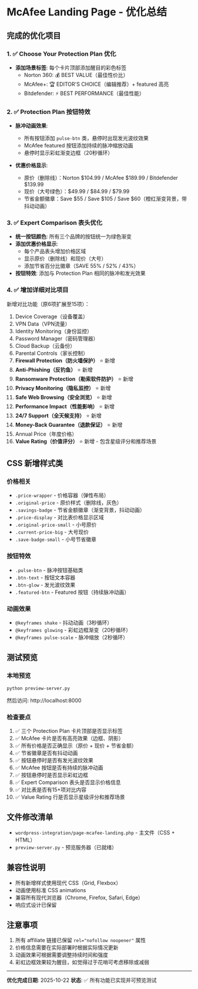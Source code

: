 # McAfee Landing Page - 优化总结

## 完成的优化项目

### 1. ✅ Choose Your Protection Plan 优化
- **添加场景标签**: 每个卡片顶部添加醒目的彩色标签
  - Norton 360: 💰 BEST VALUE（最佳性价比）
  - McAfee+: 🏆 EDITOR'S CHOICE（编辑推荐）+ featured 高亮
  - Bitdefender: ⚡ BEST PERFORMANCE（最佳性能）

### 2. ✅ Protection Plan 按钮特效
- **脉冲动画效果**: 
  - 所有按钮添加 `pulse-btn` 类，悬停时出现发光波纹效果
  - McAfee featured 按钮添加持续的脉冲缩放动画
  - 悬停时显示彩虹渐变边框（20秒循环）
  
- **优惠价格显示**:
  - 原价（删除线）：Norton $104.99 / McAfee $189.99 / Bitdefender $139.99
  - 现价（大号绿色）：$49.99 / $84.99 / $79.99
  - 节省金额徽章：Save $55 / Save $105 / Save $60（橙红渐变背景，带抖动动画）

### 3. ✅ Expert Comparison 表头优化
- **统一按钮颜色**: 所有三个品牌的按钮统一为绿色渐变
- **添加优惠价格显示**:
  - 每个产品表头增加价格区域
  - 显示原价（删除线）和现价（大号）
  - 添加节省百分比徽章（SAVE 55% / 52% / 43%）
- **按钮特效**: 添加与 Protection Plan 相同的脉冲和发光效果

### 4. ✅ 增加详细对比项目
新增对比功能（原6项扩展至15项）：
1. Device Coverage（设备覆盖）
2. VPN Data（VPN流量）
3. Identity Monitoring（身份监控）
4. Password Manager（密码管理器）
5. Cloud Backup（云备份）
6. Parental Controls（家长控制）
7. **Firewall Protection（防火墙保护）** ⭐ 新增
8. **Anti-Phishing（反钓鱼）** ⭐ 新增
9. **Ransomware Protection（勒索软件防护）** ⭐ 新增
10. **Privacy Monitoring（隐私监控）** ⭐ 新增
11. **Safe Web Browsing（安全浏览）** ⭐ 新增
12. **Performance Impact（性能影响）** ⭐ 新增
13. **24/7 Support（全天候支持）** ⭐ 新增
14. **Money-Back Guarantee（退款保证）** ⭐ 新增
15. Annual Price（年度价格）
16. **Value Rating（价值评分）** ⭐ 新增 - 包含星级评分和推荐场景

## CSS 新增样式类

### 价格相关
- `.price-wrapper` - 价格容器（弹性布局）
- `.original-price` - 原价样式（删除线，灰色）
- `.savings-badge` - 节省金额徽章（渐变背景，抖动动画）
- `.price-display` - 对比表价格显示区域
- `.original-price-small` - 小号原价
- `.current-price-big` - 大号现价
- `.save-badge-small` - 小号节省徽章

### 按钮特效
- `.pulse-btn` - 脉冲按钮基础类
- `.btn-text` - 按钮文本容器
- `.btn-glow` - 发光波纹效果
- `.featured-btn` - Featured 按钮（持续脉冲动画）

### 动画效果
- `@keyframes shake` - 抖动动画（3秒循环）
- `@keyframes glowing` - 彩虹边框渐变（20秒循环）
- `@keyframes pulse-scale` - 脉冲缩放（2秒循环）

## 测试预览

### 本地预览
```bash
python preview-server.py
```
然后访问: http://localhost:8000

### 检查要点
1. ✅ 三个 Protection Plan 卡片顶部是否显示标签
2. ✅ McAfee 卡片是否有高亮效果（边框、阴影）
3. ✅ 所有价格是否正确显示（原价 + 现价 + 节省金额）
4. ✅ 节省徽章是否有抖动动画
5. ✅ 按钮悬停时是否有发光波纹效果
6. ✅ McAfee 按钮是否有持续的脉冲动画
7. ✅ 按钮悬停时是否显示彩虹边框
8. ✅ Expert Comparison 表头是否显示价格信息
9. ✅ 对比表是否有15+项对比内容
10. ✅ Value Rating 行是否显示星级评分和推荐场景

## 文件修改清单
- `wordpress-integration/page-mcafee-landing.php` - 主文件（CSS + HTML）
- `preview-server.py` - 预览服务器（已就绪）

## 兼容性说明
- 所有新增样式使用现代 CSS（Grid, Flexbox）
- 动画使用标准 CSS animations
- 兼容所有现代浏览器（Chrome, Firefox, Safari, Edge）
- 响应式设计已保留

## 注意事项
1. 所有 affiliate 链接已保留 `rel="nofollow noopener"` 属性
2. 价格信息需要在实际部署时根据实际情况更新
3. 动画效果可根据需要调整持续时间和强度
4. 彩虹边框效果较为醒目，如觉得过于花哨可考虑移除或减弱

---
**优化完成日期**: 2025-10-22
**状态**: ✅ 所有功能已实现并可预览测试

